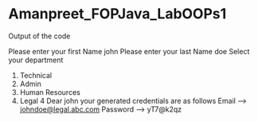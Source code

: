 # Amanpreet_FOPJava_LabOOPs1

Output of the code

Please enter your first Name
john
Please enter your last Name
doe
Select your department 
1. Technical 
2. Admin 
3. Human Resources 
4. Legal
4
Dear john your generated credentials are as follows 
Email --> johndoe@legal.abc.com
Password --> yT7@k2qz

 
